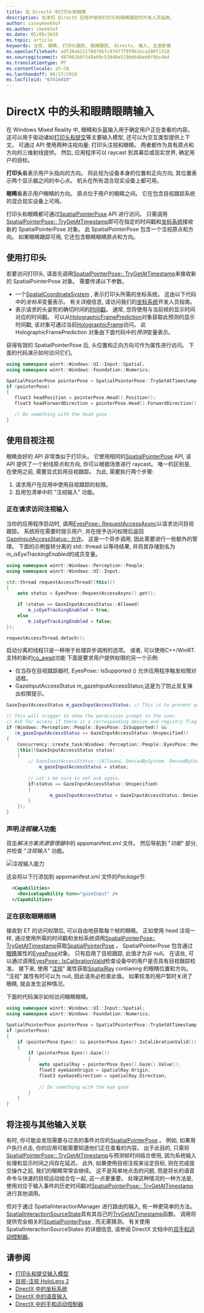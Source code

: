 ```yaml
---
title: 在 DirectX 中打印头和眼睛
description: 在本机 DirectX 应用中使用打印头和眼睛跟踪的开发人员指南。
author: caseymeekhof
ms.author: cmeekhof
ms.date: 05/09/2019
ms.topic: article
keywords: 注视, 眼睛, 打印头跟踪, 眼睛跟踪, directx, 输入, 全息影像
ms.openlocfilehash: edf20a621178d76bfc97477f9f9b2eca200f1318
ms.sourcegitcommit: d8700260f349a09c53948e519bd6d8ed6f9bc4b4
ms.translationtype: MT
ms.contentlocale: zh-CN
ms.lasthandoff: 06/27/2019
ms.locfileid: "67414410"
---
```

# <a name="head-and-eye-gaze-input-in-directx"></a>DirectX 中的头和眼睛眼睛输入

在 Windows Mixed Reality 中, 眼睛和头盔输入用于确定用户正在查看的内容。 这可以用于驱动诸如[打印头和提交](gaze-and-commit.md)等主要输入模型, 还可以为交互类型提供上下文。 可通过 API 使用两种注视向量: 打印头注视和眼睛。  两者都作为具有原点和方向的三维射线提供。 然后, 应用程序可以 raycast 到其幕后或现实世界, 确定用户的目标。

**打印头**看表示用户头指向的方向。 将此视为设备本身的位置和正向方向, 其位置表示两个显示器之间的中心点。  机头在所有混合现实设备上都可用。

**眼睛**看表示用户眼睛的方向。 原点位于用户的眼睛之间。  它在包含目视跟踪系统的混合现实设备上可用。

打印头和眼睛都可通过[SpatialPointerPose](https://docs.microsoft.com/en-us/uwp/api/Windows.UI.Input.Spatial.SpatialPointerPose) API 进行访问。 只需调用[SpatialPointerPose:: TryGetAtTimestamp](https://docs.microsoft.com/en-us/uwp/api/windows.ui.input.spatial.spatialpointerpose.trygetattimestamp)即可在指定的时间戳和[坐标系统](coordinate-systems-in-directx.md)接收新的 SpatialPointerPose 对象。 此 SpatialPointerPose 包含一个注视原点和方向。 如果眼睛跟踪可用, 它还包含眼睛眼睛原点和方向。

## <a name="using-head-gaze"></a>使用打印头

若要访问打印头, 请首先调用[SpatialPointerPose:: TryGetAtTimestamp](https://docs.microsoft.com/en-us/uwp/api/windows.ui.input.spatial.spatialpointerpose.trygetattimestamp)来接收新的 SpatialPointerPose 对象。 需要传递以下参数。
 - 一个[SpatialCoordinateSystem](https://docs.microsoft.com/en-us/uwp/api/windows.perception.spatial.spatialcoordinatesystem) , 表示打印头所需的坐标系统。 这由以下代码中的*坐标系*变量表示。 有关详细信息, 请访问我们的[坐标系统](coordinate-systems-in-directx.md)开发人员指南。
 - 表示请求的头姿势的确切时间的[时间戳](https://docs.microsoft.com/en-us/uwp/api/windows.graphics.holographic.holographicframeprediction.timestamp#Windows_Graphics_Holographic_HolographicFramePrediction_Timestamp)。  通常, 您将使用与当前帧的显示时间对应的时间戳。 可以从[HolographicFramePrediction](https://docs.microsoft.com/en-us/uwp/api/Windows.Graphics.Holographic.HolographicFramePrediction)对象获取此预测的显示时间戳, 该对象可通过当前[HolographicFrame](https://docs.microsoft.com/en-us/uwp/api/windows.graphics.holographic.holographicframe)访问。  此 HolographicFramePrediction 对象由下面代码中的*预测*变量表示。

 获得有效的 SpatialPointerPose 后, 头位置和正向方向可作为属性进行访问。  下面的代码演示如何访问它们。

 ```cpp
using namespace winrt::Windows::UI::Input::Spatial;
using namespace winrt::Windows::Foundation::Numerics;

SpatialPointerPose pointerPose = SpatialPointerPose::TryGetAtTimestamp(coordinateSystem, prediction.Timestamp());
if (pointerPose)
{
    float3 headPosition = pointerPose.Head().Position();
    float3 headForwardDirection = pointerPose.Head().ForwardDirection();

    // Do something with the head gaze
}
```

## <a name="using-eye-gaze"></a>使用目视注视

眼睛良好的 API 非常类似于打印头。  它使用相同的[SpatialPointerPose](https://docs.microsoft.com/en-us/uwp/api/Windows.UI.Input.Spatial.SpatialPointerPose) API, 该 API 提供了一个射线原点和方向, 你可以根据场景进行 raycast。  唯一的区别是, 在使用之前, 需要显式启用目视跟踪。 为此, 需要执行两个步骤:
1. 请求用户在应用中使用目视跟踪的权限。
2. 启用包清单中的 "注视输入" 功能。

### <a name="requesting-access-to-gaze-input"></a>正在请求访问注视输入
当你的应用程序启动时, 调用[EyesPose:: RequestAccessAsync](https://docs.microsoft.com/en-us/uwp/api/windows.perception.people.eyespose.requestaccessasync#Windows_Perception_People_EyesPose_RequestAccessAsync)以请求访问目视跟踪。 系统将在需要时提示用户, 并在授予访问权限后返回[GazeInputAccessStatus:: 允许](https://docs.microsoft.com/en-us/uwp/api/windows.ui.input.gazeinputaccessstatus)。 这是一个异步调用, 因此需要进行一些额外的管理。 下面的示例旋转分离的 std:: thread 以等待结果, 并将其存储到名为*m_isEyeTrackingEnabled*的成员变量。

```cpp
using namespace winrt::Windows::Perception::People;
using namespace winrt::Windows::UI::Input;

std::thread requestAccessThread([this]()
{
    auto status = EyesPose::RequestAccessAsync().get();

    if (status == GazeInputAccessStatus::Allowed)
        m_isEyeTrackingEnabled = true;
    else
        m_isEyeTrackingEnabled = false;
});

requestAccessThread.detach();

```
启动分离的线程只是一种用于处理异步调用的选项。  或者, 可以使用C++/WinRT. 支持的新的[co_await](https://docs.microsoft.com/en-us/windows/uwp/cpp-and-winrt-apis/concurrency)功能
下面是要求用户提供权限的另一个示例:
-   仅当存在目视跟踪器时, EyesPose:: IsSupported () 允许应用程序触发权限对话框。
-   GazeInputAccessStatus m_gazeInputAccessStatus;这是为了防止反复弹出权限提示。

```cpp
GazeInputAccessStatus m_gazeInputAccessStatus; // This is to prevent popping up the permission prompt over and over again.

// This will trigger to show the permission prompt to the user.
// Ask for access if there is a corresponding device and registry flag did not disable it.
if (Windows::Perception::People::EyesPose::IsSupported() &&
   (m_gazeInputAccessStatus == GazeInputAccessStatus::Unspecified))
{ 
    Concurrency::create_task(Windows::Perception::People::EyesPose::RequestAccessAsync()).then(
    [this](GazeInputAccessStatus status)
    {
        // GazeInputAccessStatus::{Allowed, DeniedBySystem, DeniedByUser, Unspecified}
            m_gazeInputAccessStatus = status;
        
        // Let's be sure to not ask again.
        if(status == GazeInputAccessStatus::Unspecified)
        {
                m_gazeInputAccessStatus = GazeInputAccessStatus::DeniedBySystem;    
        }
    });
}

```


### <a name="declaring-the-gaze-input-capability"></a>声明*注视输入*功能

双击*解决方案资源管理器*中的 appxmanifest.xml 文件。  然后导航到 "*功能*" 部分, 并检查 "*注视输入*" 功能。 

![注视输入能力](images/gaze-input-capability.png)

这会将以下行添加到 appxmanifest.xml 文件的*Package*节:
```xml
  <Capabilities>
    <DeviceCapability Name="gazeInput" />
  </Capabilities>
```

### <a name="getting-the-eye-gaze-ray"></a>正在获取眼睛眼睛
接收到 ET 的访问权限后, 可以自由地获取每个帧的眼睛。  正如使用 head 注视一样, 通过使用所需的时间戳和坐标系统调用[SpatialPointerPose:: TryGetAtTimestamp](https://docs.microsoft.com/en-us/uwp/api/windows.ui.input.spatial.spatialpointerpose.trygetattimestamp)获取[SpatialPointerPose](https://docs.microsoft.com/en-us/uwp/api/Windows.UI.Input.Spatial.SpatialPointerPose) 。 SpatialPointerPose 包含通过[眼睛](https://docs.microsoft.com/en-us/uwp/api/windows.ui.input.spatial.spatialpointerpose.eyes)属性的[EyesPose](https://docs.microsoft.com/en-us/uwp/api/windows.perception.people.eyespose)对象。 只有启用了目视跟踪, 此值才为非 null。 在该处, 可以通过调用[EyesPose:: IsCalibrationValid](https://docs.microsoft.com/en-us/uwp/api/windows.perception.people.eyespose.iscalibrationvalid#Windows_Perception_People_EyesPose_IsCalibrationValid)检查设备中的用户是否具有目视跟踪校准。  接下来, 使用 "[注视](https://docs.microsoft.com/en-us/uwp/api/windows.perception.people.eyespose.gaze#Windows_Perception_People_EyesPose_Gaze)" 属性获取[SpatialRay](https://docs.microsoft.com/en-us/uwp/api/windows.perception.spatial.spatialray) contianing 的眼睛位置和方向。 "注视" 属性有时可以为 null, 因此请务必检查此值。 如果校准的用户暂时关闭了眼睛, 就会发生这种情况。

下面的代码演示如何访问眼睛眼睛。

```cpp
using namespace winrt::Windows::UI::Input::Spatial;
using namespace winrt::Windows::Foundation::Numerics;

SpatialPointerPose pointerPose = SpatialPointerPose::TryGetAtTimestamp(coordinateSystem, prediction.Timestamp());
if (pointerPose)
{
    if (pointerPose.Eyes() && pointerPose.Eyes().IsCalibrationValid())
    {
        if (pointerPose.Eyes().Gaze())
        {
            auto spatialRay = pointerPose.Eyes().Gaze().Value();
            float3 eyeGazeOrigin = spatialRay.Origin;
            float3 eyeGazeDirection = spatialRay.Direction;
            
            // Do something with the eye gaze
        }
    }
}

```

## <a name="correlating-gaze-with-other-inputs"></a>将注视与其他输入关联

有时, 你可能会发现需要与过去的事件对应的[SpatialPointerPose](https://docs.microsoft.com/en-us/uwp/api/windows.ui.input.spatial.spatialpointerpose) 。 例如, 如果用户执行点击, 你的应用可能需要知道他们正在查看的内容。 出于此目的, 只需将[SpatialPointerPose:: TryGetAtTimestamp](https://docs.microsoft.com/en-us/uwp/api/windows.ui.input.spatial.spatialpointerpose.trygetattimestamp)与预测帧时间结合使用, 因为系统输入处理和显示时间之间存在延迟。 此外, 如果使用目视注视来设定目标, 则在完成提交操作之前, 我们的眼睛常常会继续。 这不是简单地点击的问题, 而是将长的语音命令与快速的目视运动组合在一起, 这一点更重要。 处理这种情况的一种方法是, 使用对应于输入事件的历史时间戳对[SpatialPointerPose:: TryGetAtTimestamp](https://docs.microsoft.com/en-us/uwp/api/windows.ui.input.spatial.spatialpointerpose.trygetattimestamp)进行其他调用。  

但对于通过 SpatialInteractionManager 进行路由的输入, 有一种更简单的方法。 [SpatialInteractionSourceState](https://docs.microsoft.com/en-us/uwp/api/windows.ui.input.spatial.spatialinteractionsourcestate)具有其自己的[TryGetAtTimestamp](https://docs.microsoft.com/en-us/uwp/api/windows.ui.input.spatial.spatialinteractionsourcestate.trygetpointerpose)函数。 调用将提供完全相关的[SpatialPointerPose](https://docs.microsoft.com/en-us/uwp/api/windows.ui.input.spatial.spatialpointerpose) , 而无需猜测。 有关使用 SpatialInteractionSourceStates 的详细信息, 请参阅 DirectX 文档中的[双手和运动控制器](hands-and-motion-controllers-in-directx.md)。

## <a name="see-also"></a>请参阅
* [打印头和提交输入模型](gaze-and-commit.md)
* [目视-注视 HoloLens 2](eye-tracking.md)
* [DirectX 中的坐标系统](coordinate-systems-in-directx.md)
* [DirectX 中的语音输入](voice-input-in-directx.md)
* [DirectX 中的手和运动控制器](hands-and-motion-controllers-in-directx.md)
